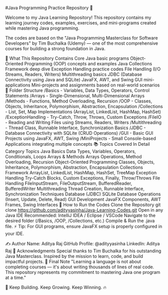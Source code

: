 #Java Programming Practice Repository 🚀

Welcome to my Java Learning Repository!
This repository contains my learning journey codes, examples, exercises, and mini-programs created while mastering Java programming.

The codes are based on the "Java Programming Masterclass for Software Developers" by Tim Buchalka (Udemy) — one of the most comprehensive courses for building a strong foundation in Java.

🧠 What This Repository Contains
Core Java basic programs
Object-Oriented Programming (OOP) concepts and examples
Java Collections Framework deep dive
Exception Handling practice codes
File Handling (I/O Streams, Readers, Writers)
Multithreading basics
JDBC (Database Connectivity using Java and SQLite)
JavaFX, AWT, and Swing GUI mini-applications
Mini-projects and assignments based on real-world scenarios
🧩 Folder Structure
/Basics
    - Variables, Data Types, Operators, Control Statements
/Arrays
    - Single-Dimensional, Multi-Dimensional Arrays
/Methods
    - Functions, Method Overloading, Recursion
/OOP
    - Classes, Objects, Inheritance, Polymorphism, Abstraction, Encapsulation
/Collections
    - List, Set, Map Implementations (ArrayList, LinkedList, HashMap, HashSet)
/ExceptionHandling
    - Try-Catch, Throw, Throws, Custom Exceptions
/FileIO
    - Reading and Writing Files using Streams, Readers, Writers
/Multithreading
    - Thread Class, Runnable Interface, Synchronization Basics
/JDBC
    - Database Connectivity with SQLite (CRUD Operations)
/GUI
    - Basic GUI Projects using JavaFX, AWT, Swing
/MiniProjects
    - Small Console-based Applications integrating multiple concepts
📚 Topics Covered In Detail
Category	Topics
Java Basics	Data Types, Variables, Operators, Conditionals, Loops
Arrays & Methods	Arrays Operations, Method Overloading, Recursion
Object-Oriented Programming	Classes, Objects, Inheritance, Polymorphism, Abstraction, Encapsulation
Collections Framework	ArrayList, LinkedList, HashMap, HashSet, TreeMap
Exception Handling	Try-Catch Blocks, Custom Exceptions, Finally, Throw/Throws
File Handling	FileInputStream, FileOutputStream, BufferedReader, BufferedWriter
Multithreading	Thread Creation, Runnable Interface, Synchronization Techniques
Database (JDBC)	SQLite Database Operations (Insert, Update, Delete, Read)
GUI Development	JavaFX Components, AWT Frames, Swing Interfaces
🚀 How to Run the Codes
Clone the Repository
git clone https://github.com/adityyasinha/Java-Learning-Codes.git
Open in any Java IDE
Recommended: IntelliJ IDEA / Eclipse / VSCode
Navigate to the desired folder (/Basics, /OOP, /Collections, etc.)
Compile & Run the .java file.
⚡ Tip: For GUI programs, ensure JavaFX setup is properly configured in your IDE.

✍️ Author
Name: Aditya Raj
GitHub Profile: @adityyasinha
LinkedIn: Aditya Raj
🙌 Acknowledgments
Special thanks to Tim Buchalka for his outstanding Java Masterclass.
Inspired by the mission to learn, code, and build impactful projects.
📣 Final Note
"Learning a language is not about completing courses — it's about writing thousands of lines of real code.
This repository represents my commitment to mastering Java one program at a time."

🚀 Keep Building. Keep Growing. Keep Winning. 🔥
